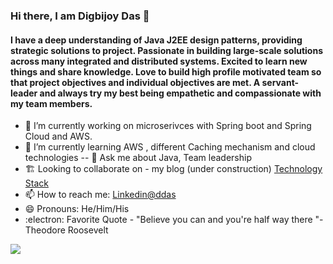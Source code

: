 ### Hi there, I am Digbijoy Das 👋

#### I have a deep understanding of Java J2EE design patterns, providing strategic solutions to project. Passionate in building large-scale solutions across many integrated and distributed systems. Excited to learn new things and share knowledge. Love to build high profile motivated team so that project objectives and individual objectives are met.  A servant-leader and always try my best being empathetic and compassionate with my team members. 



- 🔭 I’m currently working on microserivces with Spring boot and Spring Cloud and AWS.  
- 🌱 I’m currently learning  AWS , different Caching mechanism and cloud technologies 
-- 💬 Ask me about Java, Team leadership
- 🏗️ Looking to collaborate on -  my blog (under construction) [Technology Stack](https://dasdigbijoy.webador.com/)  
- 📫 How to reach me: [Linkedin@ddas](https://www.linkedin.com/in/d-das-pmp/)
- 😄 Pronouns: He/Him/His
- :electron: Favorite Quote - "Believe you can and you're half way there "- Theodore Roosevelt


<img src = "https://github-readme-stats.vercel.app/api?username=dasdigbijoy&&show_icons=true&title_color=ffffff&icon_color=bb2acf&text_color=daf7dc&bg_color=151515" />

